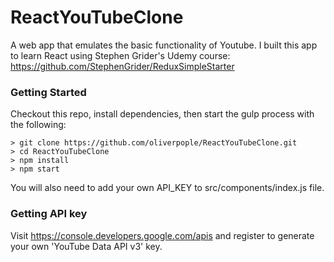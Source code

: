# ReactYouTubeClone

A web app that emulates the basic functionality of Youtube. I built this app to learn React using Stephen Grider's Udemy course: https://github.com/StephenGrider/ReduxSimpleStarter

### Getting Started
Checkout this repo, install dependencies, then start the gulp process with the following:

```
> git clone https://github.com/oliverpople/ReactYouTubeClone.git
> cd ReactYouTubeClone
> npm install
> npm start
```

You will also need to add your own API_KEY to src/components/index.js file.

### Getting API key 

Visit https://console.developers.google.com/apis and register to generate your own 'YouTube Data API v3' key.



